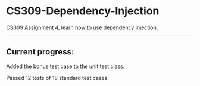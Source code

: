 # CS309-Dependency-Injection

CS309 Assignment 4, learn how to use dependency injection.

----

## Current progress:

Added the bonus test case to the unit test class.

Passed 12 tests of 18 standard test cases.